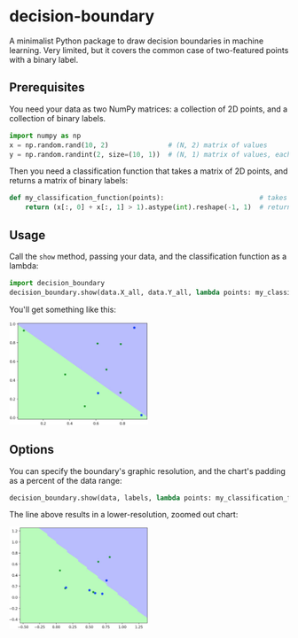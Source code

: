 # decision-boundary

A minimalist Python package to draw decision boundaries in machine learning. Very limited, but it covers the common case of two-featured points with a binary label.

## Prerequisites

You need your data as two NumPy matrices: a collection of 2D points, and a collection of binary labels.

```python
import numpy as np
x = np.random.rand(10, 2)               # (N, 2) matrix of values
y = np.random.randint(2, size=(10, 1))  # (N, 1) matrix of values, each either 0 or 1
```

Then you need a classification function that takes a matrix of 2D points, and returns a matrix of binary labels:

```python
def my_classification_function(points):                        # takes a matrix of (N, 2)
    return (x[:, 0] + x[:, 1] > 1).astype(int).reshape(-1, 1)  # returns an (N, 1) matrix of binary labels (each either 0 or 1)
```

## Usage

Call the `show` method, passing your data, and the classification function as a lambda:

```python
import decision_boundary
decision_boundary.show(data.X_all, data.Y_all, lambda points: my_classification_function(points))
```

You'll get something like this:

<img src="https://raw.githubusercontent.com/nusco/decision-boundary/master/example1.jpg" width="250">


## Options

You can specify the boundary's graphic resolution, and the chart's padding as a percent of the data range:

```python
decision_boundary.show(data, labels, lambda points: my_classification_function(points), resolution=50, padding_percent=80)
```

The line above results in a lower-resolution, zoomed out chart:

<img src="https://raw.githubusercontent.com/nusco/decision-boundary/master/example2.jpg" width="250">
